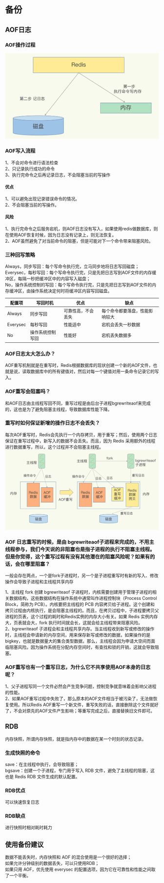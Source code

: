 # 备份

## AOF日志

### AOF操作过程

![image](./redis_aof_handle.jpg)

### AOF写入流程

1、不会对命令进行语法检查  
2、只记录执行成功的命令  
3、执行完命令之后再记录日志，不会阻塞当前的写操作

#### 优点

1、可以避免出现记录错误命令的情况。  
2、不会阻塞当前的写操作。

#### 风险

1、执行完命令之后服务宕机，则AOF日志没有写入，如果使用redis做数据库，则在使用AOF恢复时候，因为日志没有记录上，则无法恢复。  
2、AOF虽然避免了对当前命令的阻塞，但是可能对下一个命令带来阻塞风险。

### 三种回写策略

Always，同步写回：每个写命令执行完，立马同步地将日志写回磁盘；  
Everysec，每秒写回：每个写命令执行完，只是先把日志写到AOF文件的内存缓冲区，每隔一秒把缓冲区中的内容写入磁盘；  
No，操作系统控制的写回：每个写命令执行完，只是先把日志写到AOF文件的内存缓冲区，由操作系统决定何时将缓冲区内容写回磁盘。

|配置项|写回时机|优点|缺点|
|-----|-----|-----|-----|
|Always|同步写回|可靠性高，不会丢失|每个命令都要落盘，性能影响较大|
|Everysec|每秒写回|性能适中|宕机会丢失一秒数据|
|No|操作系统控制写回|性能好|宕机丢失数据多|

### AOF日志太大怎么办？

AOF重写机制就是在重写时，Redis根据数据库的现状创建一个新的AOF文件，也就是说，读取数据库中的所有键值对，然后对每一个键值对用一条命令记录它的写入。

### AOF重写会阻塞吗？

和AOF日志由主线程写回不同，重写过程是由后台子进程bgrewriteaof来完成的，这也是为了避免阻塞主线程，导致数据库性能下降。

### 重写时如何保证新增的操作日志不会丢失？

每次AOF重写时，Redis会先执行一个内存拷贝，用于重写；然后，使用两个日志保证在重写过程中，新写入的数据不会丢失。而且，因为 Redis 采用额外的线程进行数据重写，所以，这个过程并不会阻塞主线程。
![image](./redis_aof_bgrewriteaof.jpg)

### AOF 日志重写的时候，是由 bgrewriteaof子进程来完成的，不用主线程参与，我们今天说的非阻塞也是指子进程的执行不阻塞主线程。但是你觉得，这个重写过程有没有其他潜在的阻塞风险呢？如果有的话，会在哪里阻塞？

一般会存在两点，一个是fork子进程时，另一个是子进程重写时有新的写入、修改操作会导致子进程和主线程共享内存  

1、主线程 fork 创建 bgrewriteaof 子进程时，内核需要创建用于管理子进程的相关数据结构，这些数据结构在操作系统中通常叫作进程控制块（Process Control Block，简称为 PCB）。内核要把主线程的 PCB 内容拷贝给子进程。这个创建和拷贝过程由内核执行，是会阻塞主线程的。而且，在拷贝过程中，子进程要拷贝父进程的页表，这个过程的耗时和Redis实例的内存大小有关。如果 Redis 实例内存大，页表就会大，fork 执行时间就会长，这就会给主线程带来阻塞风险。  
2、bgrewriteaof 子进程会和主线程共享内存。当主线程收到新写或修改的操作时，主线程会申请新的内存空间，用来保存新写或修改的数据，如果操作的是 bigkey，也就是数据量大的集合类型数据，那么，主线程会因为申请大空间而面临阻塞风险。因为操作系统在分配内存空间时，有查找和锁的开销，这就会导致阻塞。

### AOF重写也有一个重写日志，为什么它不共享使用AOF本身的日志呢？

1、父子进程写同一个文件必然会产生竞争问题，控制竞争就意味着会影响父进程的性能。  
2、如果AOF重写过程中失败了，那么原本的AOF文件相当于被污染了，无法做恢复使用。所以Redis AOF重写一个新文件，重写失败的话，直接删除这个文件就好了，不会对原先的AOF文件产生影响；等重写完成之后，直接替换旧文件即可。

## RDB

内存快照，所谓内存快照，就是指内存中的数据在某一个时刻的状态记录。

### 生成快照的命令

save：在主线程中执行，会导致阻塞；  
bgsave：创建一个子进程，专门用于写入 RDB 文件，避免了主线程的阻塞，这也是 Redis RDB 文件生成的默认配置。

### RDB优点

可以快速恢复日志

### RDB缺点

进行快照时相对耗时耗力

## 使用备份建议

数据不能丢失时，内存快照和 AOF 的混合使用是一个很好的选择；  
如果允许分钟级别的数据丢失，可以只使用RDB；  
如果只用 AOF，优先使用 everysec 的配置选项，因为它在可靠性和性能之间取了一个平衡。
